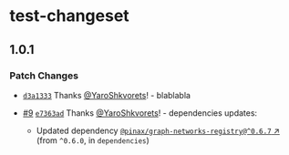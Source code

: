 # test-changeset

## 1.0.1

### Patch Changes

- [`d3a1333`](https://github.com/YaroShkvorets/test-changeset/commit/d3a133367dbd91d1f4e83748452ce56597c9fc44) Thanks [@YaroShkvorets](https://github.com/YaroShkvorets)! - blablabla

- [#9](https://github.com/YaroShkvorets/test-changeset/pull/9) [`e7363ad`](https://github.com/YaroShkvorets/test-changeset/commit/e7363adb7dd5c4378b2248ac2ffacb12945191e4) Thanks [@YaroShkvorets](https://github.com/YaroShkvorets)! - dependencies updates:
  - Updated dependency [`@pinax/graph-networks-registry@^0.6.7` ↗︎](https://www.npmjs.com/package/@pinax/graph-networks-registry/v/0.6.7) (from `^0.6.0`, in `dependencies`)
